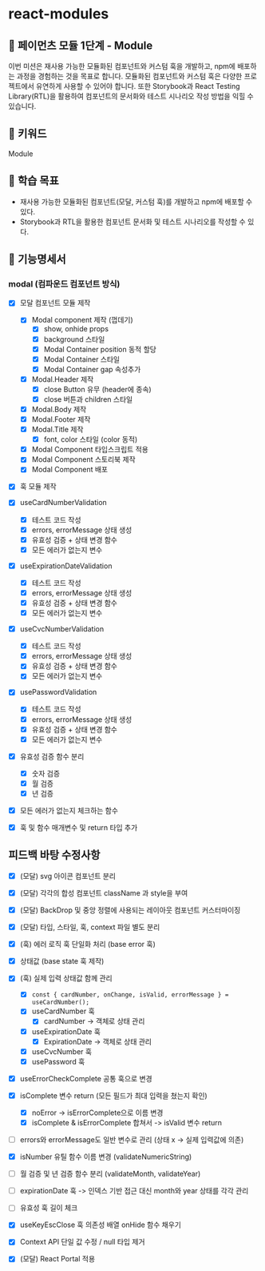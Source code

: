 # react-modules

## 🚀 페이먼츠 모듈 1단계 - Module

이번 미션은 재사용 가능한 모듈화된 컴포넌트와 커스텀 훅을 개발하고, npm에 배포하는 과정을 경험하는 것을 목표로 합니다. 모듈화된 컴포넌트와 커스텀 훅은 다양한 프로젝트에서 유연하게 사용할 수 있어야 합니다. 또한 Storybook과 React Testing Library(RTL)을 활용하여 컴포넌트의 문서화와 테스트 시나리오 작성 방법을 익힐 수 있습니다.

## 🔑 키워드

Module

## 📍 학습 목표

- 재사용 가능한 모듈화된 컴포넌트(모달, 커스텀 훅)를 개발하고 npm에 배포할 수 있다.
- Storybook과 RTL을 활용한 컴포넌트 문서화 및 테스트 시나리오를 작성할 수 있다.

## 📝 기능명세서

### modal (컴파운드 컴포넌트 방식)

- [x] 모달 컴포넌트 모듈 제작

  - [x] Modal component 제작 (껍데기)
    - [x] show, onhide props
    - [x] background 스타일
    - [x] Modal Container position 동적 할당
    - [x] Modal Container 스타일
    - [x] Modal Container gap 속성추가
  - [x] Modal.Header 제작
    - [x] close Button 유무 (header에 종속)
    - [x] close 버튼과 children 스타일
  - [x] Modal.Body 제작
  - [x] Modal.Footer 제작
  - [x] Modal.Title 제작
    - [x] font, color 스타일 (color 동적)
  - [x] Modal Component 타입스크립트 적용
  - [x] Modal Component 스토리북 제작
  - [x] Modal Component 배포

- [x] 훅 모듈 제작

- [x] useCardNumberValidation

  - [x] 테스트 코드 작성
  - [x] errors, errorMessage 상태 생성
  - [x] 유효성 검증 + 상태 변경 함수
  - [x] 모든 에러가 없는지 변수

- [x] useExpirationDateValidation

  - [x] 테스트 코드 작성
  - [x] errors, errorMessage 상태 생성
  - [x] 유효성 검증 + 상태 변경 함수
  - [x] 모든 에러가 없는지 변수

- [x] useCvcNumberValidation

  - [x] 테스트 코드 작성
  - [x] errors, errorMessage 상태 생성
  - [x] 유효성 검증 + 상태 변경 함수
  - [x] 모든 에러가 없는지 변수

- [x] usePasswordValidation

  - [x] 테스트 코드 작성
  - [x] errors, errorMessage 상태 생성
  - [x] 유효성 검증 + 상태 변경 함수
  - [x] 모든 에러가 없는지 변수

- [x] 유효성 검증 함수 분리

  - [x] 숫자 검증
  - [x] 월 검증
  - [x] 년 검증

- [x] 모든 에러가 없는지 체크하는 함수

- [x] 훅 및 함수 매개변수 및 return 타입 추가

## 피드백 바탕 수정사항

- [x] (모달) svg 아이콘 컴포넌트 분리
- [x] (모달) 각각의 합성 컴포넌트 className 과 style을 부여
- [x] (모달) BackDrop 및 중앙 정렬에 사용되는 레이아웃 컴포넌트 커스터마이징
- [x] (모달) 타입, 스타일, 훅, context 파일 별도 분리

- [x] (훅) 에러 로직 훅 단일화 처리 (base error 훅)
- [x] 상태값 (base state 훅 제작)
- [x] (훅) 실제 입력 상태값 함께 관리
  - [x] `const { cardNumber, onChange, isValid, errorMessage } = useCardNumber();`
  - [x] useCardNumber 훅
    - [x] cardNumber -> 객체로 상태 관리
  - [x] useExpirationDate 훅
    - [x] ExpirationDate -> 객체로 상태 관리
  - [x] useCvcNumber 훅
  - [x] usePassword 훅
- [x] useErrorCheckComplete 공통 훅으로 변경
- [x] isComplete 변수 return (모든 필드가 최대 입력을 쳤는지 확인)
  - [x] noError -> isErrorComplete으로 이름 변경
  - [x] isComplete & isErrorComplete 합쳐서 -> isValid 변수 return
- [ ] errors와 errorMessage도 일반 변수로 관리 (상태 x -> 실제 입력값에 의존)
- [x] isNumber 유틸 함수 이름 변경 (validateNumericString)
- [ ] 월 검증 및 년 검증 함수 분리 (validateMonth, validateYear)
- [ ] expirationDate 훅 -> 인덱스 기반 접근 대신 month와 year 상태를 각각 관리
- [ ] 유효성 훅 길이 체크
- [x] useKeyEscClose 훅 의존성 배열 onHide 함수 채우기
- [x] Context API 단일 값 수정 / null 타입 제거
- [x] (모달) React Portal 적용
